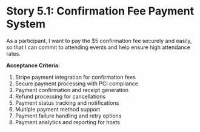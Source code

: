 # Story 5.1: Confirmation Fee Payment System

As a participant,
I want to pay the $5 confirmation fee securely and easily,
so that I can commit to attending events and help ensure high attendance rates.

**Acceptance Criteria:**

1. Stripe payment integration for confirmation fees
2. Secure payment processing with PCI compliance
3. Payment confirmation and receipt generation
4. Refund processing for cancellations
5. Payment status tracking and notifications
6. Multiple payment method support
7. Payment failure handling and retry options
8. Payment analytics and reporting for hosts

